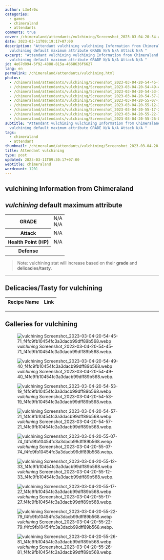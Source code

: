 ```yaml
---
author: L3n4r0x
categories:
  - games
  - chimeraland
  - attendants
comments: true
cover: /chimeraland/attendants/vulchining/Screenshot_2023-03-04-20-54-45-71_f4fc9fb10454fc3a3dacb99dff89b568.webp
date: 2023-03-11T09:19:17+07:00
description: "Attendant vulchining vulchining Information from Chimeraland
  vulchining default maximum attribute GRADE N/A N/A Attack N/A "
excerpt: "Attendant vulchining vulchining Information from Chimeraland
  vulchining default maximum attribute GRADE N/A N/A Attack N/A "
id: 4e67d094-5f92-4888-815a-4668636f6627
lang: en
permalink: /chimeraland/attendants/vulchining.html
photos:
  - /chimeraland/attendants/vulchining/Screenshot_2023-03-04-20-54-45-71_f4fc9fb10454fc3a3dacb99dff89b568.webp
  - /chimeraland/attendants/vulchining/Screenshot_2023-03-04-20-54-49-40_f4fc9fb10454fc3a3dacb99dff89b568.webp
  - /chimeraland/attendants/vulchining/Screenshot_2023-03-04-20-54-53-19_f4fc9fb10454fc3a3dacb99dff89b568.webp
  - /chimeraland/attendants/vulchining/Screenshot_2023-03-04-20-54-57-21_f4fc9fb10454fc3a3dacb99dff89b568.webp
  - /chimeraland/attendants/vulchining/Screenshot_2023-03-04-20-55-07-74_f4fc9fb10454fc3a3dacb99dff89b568.webp
  - /chimeraland/attendants/vulchining/Screenshot_2023-03-04-20-55-12-33_f4fc9fb10454fc3a3dacb99dff89b568.webp
  - /chimeraland/attendants/vulchining/Screenshot_2023-03-04-20-55-17-27_f4fc9fb10454fc3a3dacb99dff89b568.webp
  - /chimeraland/attendants/vulchining/Screenshot_2023-03-04-20-55-22-79_f4fc9fb10454fc3a3dacb99dff89b568.webp
  - /chimeraland/attendants/vulchining/Screenshot_2023-03-04-20-55-26-81_f4fc9fb10454fc3a3dacb99dff89b568.webp
subtitle: "Attendant vulchining vulchining Information from Chimeraland
  vulchining default maximum attribute GRADE N/A N/A Attack N/A "
tags:
  - chimeraland
  - attendant
thumbnail: /chimeraland/attendants/vulchining/Screenshot_2023-03-04-20-54-45-71_f4fc9fb10454fc3a3dacb99dff89b568.webp
title: Attendant vulchining
type: post
updated: 2023-03-11T09:30:17+07:00
webtitle: chimeraland
wordcount: 1201
---
```


<link
  rel="stylesheet"
  href="https://rawcdn.githack.com/dimaslanjaka/Web-Manajemen/870a349/css/bootstrap-5-3-0-alpha3-wrapper.css"
/>
<section id="bootstrap-wrapper">
  <div data-bs-theme="dark">
    <h2>vulchining Information from Chimeraland</h2>
    <h2 id="attribute"><i>vulchining</i> default maximum attribute</h2>
    <div class="row">
      <div class="col mb-2">
        <div class="card">
          <div class="card-body">
            <table>
              <tr>
                <th>GRADE</th>
                <td>N/A <br />N/A</td>
              </tr>
              <tr>
                <th>Attack</th>
                <td>N/A</td>
              </tr>
              <tr>
                <th>Health Point (HP)</th>
                <td>N/A</td>
              </tr>
              <tr>
                <th>Defense</th>
                <td></td>
              </tr>
            </table>
          </div>
        </div>
      </div>
    </div>
    <blockquote class="bd-callout bd-callout-warning">
      Note: vulchining stat will increase based on their <b>grade</b> and
      <b>delicacies/tasty</b>.
    </blockquote>
    <hr />
    <h2 id="delicacies">Delicacies/Tasty for vulchining</h2>
    <div class="card">
      <div class="card-body">
        <div class="table-responsive">
          <table class="table table-striped">
            <thead>
              <tr>
                <th>Recipe Name</th>
                <th>Link</th>
              </tr>
            </thead>
            <tbody></tbody>
          </table>
        </div>
      </div>
    </div>
    <hr />
    <div id="gallery">
      <h2>Galleries for vulchining</h2>
      <div class="row">
        <div class="col-lg-6 col-12">
          <figure>
            <img
              src="https://www.webmanajemen.com/chimeraland/attendants/vulchining/Screenshot_2023-03-04-20-54-45-71_f4fc9fb10454fc3a3dacb99dff89b568.webp"
              alt="vulchining Screenshot_2023-03-04-20-54-45-71_f4fc9fb10454fc3a3dacb99dff89b568.webp"
            />
            <figcaption style="word-wrap: break-word">
              <i>vulchining</i>
              Screenshot_2023-03-04-20-54-45-71_f4fc9fb10454fc3a3dacb99dff89b568.webp.
            </figcaption>
          </figure>
        </div>
        <div class="col-lg-6 col-12">
          <figure>
            <img
              src="https://www.webmanajemen.com/chimeraland/attendants/vulchining/Screenshot_2023-03-04-20-54-49-40_f4fc9fb10454fc3a3dacb99dff89b568.webp"
              alt="vulchining Screenshot_2023-03-04-20-54-49-40_f4fc9fb10454fc3a3dacb99dff89b568.webp"
            />
            <figcaption style="word-wrap: break-word">
              <i>vulchining</i>
              Screenshot_2023-03-04-20-54-49-40_f4fc9fb10454fc3a3dacb99dff89b568.webp.
            </figcaption>
          </figure>
        </div>
        <div class="col-lg-6 col-12">
          <figure>
            <img
              src="https://www.webmanajemen.com/chimeraland/attendants/vulchining/Screenshot_2023-03-04-20-54-53-19_f4fc9fb10454fc3a3dacb99dff89b568.webp"
              alt="vulchining Screenshot_2023-03-04-20-54-53-19_f4fc9fb10454fc3a3dacb99dff89b568.webp"
            />
            <figcaption style="word-wrap: break-word">
              <i>vulchining</i>
              Screenshot_2023-03-04-20-54-53-19_f4fc9fb10454fc3a3dacb99dff89b568.webp.
            </figcaption>
          </figure>
        </div>
        <div class="col-lg-6 col-12">
          <figure>
            <img
              src="https://www.webmanajemen.com/chimeraland/attendants/vulchining/Screenshot_2023-03-04-20-54-57-21_f4fc9fb10454fc3a3dacb99dff89b568.webp"
              alt="vulchining Screenshot_2023-03-04-20-54-57-21_f4fc9fb10454fc3a3dacb99dff89b568.webp"
            />
            <figcaption style="word-wrap: break-word">
              <i>vulchining</i>
              Screenshot_2023-03-04-20-54-57-21_f4fc9fb10454fc3a3dacb99dff89b568.webp.
            </figcaption>
          </figure>
        </div>
        <div class="col-lg-6 col-12">
          <figure>
            <img
              src="https://www.webmanajemen.com/chimeraland/attendants/vulchining/Screenshot_2023-03-04-20-55-07-74_f4fc9fb10454fc3a3dacb99dff89b568.webp"
              alt="vulchining Screenshot_2023-03-04-20-55-07-74_f4fc9fb10454fc3a3dacb99dff89b568.webp"
            />
            <figcaption style="word-wrap: break-word">
              <i>vulchining</i>
              Screenshot_2023-03-04-20-55-07-74_f4fc9fb10454fc3a3dacb99dff89b568.webp.
            </figcaption>
          </figure>
        </div>
        <div class="col-lg-6 col-12">
          <figure>
            <img
              src="https://www.webmanajemen.com/chimeraland/attendants/vulchining/Screenshot_2023-03-04-20-55-12-33_f4fc9fb10454fc3a3dacb99dff89b568.webp"
              alt="vulchining Screenshot_2023-03-04-20-55-12-33_f4fc9fb10454fc3a3dacb99dff89b568.webp"
            />
            <figcaption style="word-wrap: break-word">
              <i>vulchining</i>
              Screenshot_2023-03-04-20-55-12-33_f4fc9fb10454fc3a3dacb99dff89b568.webp.
            </figcaption>
          </figure>
        </div>
        <div class="col-lg-6 col-12">
          <figure>
            <img
              src="https://www.webmanajemen.com/chimeraland/attendants/vulchining/Screenshot_2023-03-04-20-55-17-27_f4fc9fb10454fc3a3dacb99dff89b568.webp"
              alt="vulchining Screenshot_2023-03-04-20-55-17-27_f4fc9fb10454fc3a3dacb99dff89b568.webp"
            />
            <figcaption style="word-wrap: break-word">
              <i>vulchining</i>
              Screenshot_2023-03-04-20-55-17-27_f4fc9fb10454fc3a3dacb99dff89b568.webp.
            </figcaption>
          </figure>
        </div>
        <div class="col-lg-6 col-12">
          <figure>
            <img
              src="https://www.webmanajemen.com/chimeraland/attendants/vulchining/Screenshot_2023-03-04-20-55-22-79_f4fc9fb10454fc3a3dacb99dff89b568.webp"
              alt="vulchining Screenshot_2023-03-04-20-55-22-79_f4fc9fb10454fc3a3dacb99dff89b568.webp"
            />
            <figcaption style="word-wrap: break-word">
              <i>vulchining</i>
              Screenshot_2023-03-04-20-55-22-79_f4fc9fb10454fc3a3dacb99dff89b568.webp.
            </figcaption>
          </figure>
        </div>
        <div class="col-lg-6 col-12">
          <figure>
            <img
              src="https://www.webmanajemen.com/chimeraland/attendants/vulchining/Screenshot_2023-03-04-20-55-26-81_f4fc9fb10454fc3a3dacb99dff89b568.webp"
              alt="vulchining Screenshot_2023-03-04-20-55-26-81_f4fc9fb10454fc3a3dacb99dff89b568.webp"
            />
            <figcaption style="word-wrap: break-word">
              <i>vulchining</i>
              Screenshot_2023-03-04-20-55-26-81_f4fc9fb10454fc3a3dacb99dff89b568.webp.
            </figcaption>
          </figure>
        </div>
      </div>
    </div>
  </div>
</section>